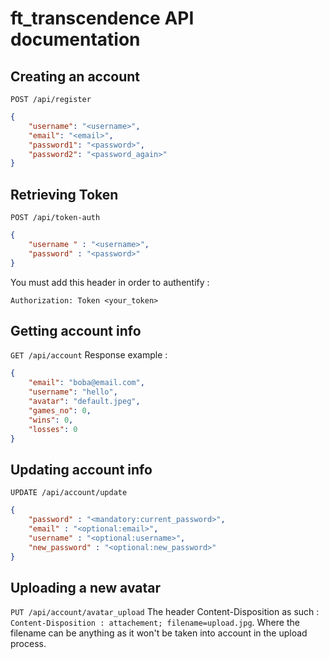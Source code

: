 # ft_transcendence API documentation

## Creating an account

`POST /api/register`
```json
{
    "username": "<username>",
    "email": "<email>",
    "password1": "<password>",
    "password2": "<password_again>"
}
```

## Retrieving Token

`POST /api/token-auth`
```json
{
    "username " : "<username>",
    "password" : "<password>"
}
```

You must add this header in order to authentify :
```
Authorization: Token <your_token>
```

## Getting account info

`GET /api/account`
Response example : 
```json
{
	"email": "boba@email.com",
	"username": "hello",
	"avatar": "default.jpeg",
	"games_no": 0,
	"wins": 0,
	"losses": 0
}
```

## Updating account info
`UPDATE /api/account/update`
```json
{
    "password" : "<mandatory:current_password>",
    "email" : "<optional:email>",
    "username" : "<optional:username>",
    "new_password" : "<optional:new_password>"
}
```

## Uploading a new avatar
`PUT /api/account/avatar_upload`
The header Content-Disposition as such : `Content-Disposition : attachement; filename=upload.jpg`. Where the filename can be anything as it won't be taken into account in the upload process.

